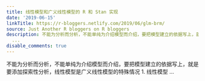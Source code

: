 ```yaml
---
title: 线性模型和广义线性模型的 R 和 Stan 实现
date: '2019-06-15'
linkTitle: https://r-bloggers.netlify.com/2019/06/glm-brm/
source: Just Another R bloggers on R bloggers
description: 不能为分析而分析，不能单纯为介绍模型而介绍，要把模型建立的依据写上，就是要添加探索性分析，线性模型是广义线性模型的特殊情况 1. 线性模型
  ...
disable_comments: true
---
```

不能为分析而分析，不能单纯为介绍模型而介绍，要把模型建立的依据写上，就是要添加探索性分析，线性模型是广义线性模型的特殊情况 1. 线性模型 ...
